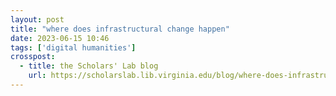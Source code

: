 ```yaml
---
layout: post
title: "where does infrastructural change happen"
date: 2023-06-15 10:46
tags: ['digital humanities']
crosspost:
  - title: the Scholars' Lab blog
    url: https://scholarslab.lib.virginia.edu/blog/where-does-infrastructural-change-happen
---
```

